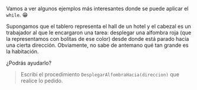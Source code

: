 Vamos a ver algunos ejemplos más interesantes donde se puede aplicar el `while`. :grin:

Supongamos que el tablero representa el hall de un hotel y el cabezal es un trabajador al que le encargaron una tarea: desplegar una alfombra roja (que la representamos con bolitas de ese color) desde donde está parado hacia una cierta dirección. Obviamente, no sabe de antemano qué tan grande es la habitación.

¿Podrás ayudarlo?

> Escribí el procedimiento `DesplegarAlfombraHacia(direccion)` que realice lo pedido.